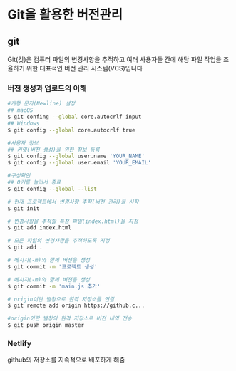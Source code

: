 # Git을 활용한 버전관리

## git

Git(깃)은 컴퓨터 파일의 변경사항을 추적하고 여러 사용자들 간에 해당 파일 작업을 조율하기 위한 대표적인 버전 관리 시스템(VCS)입니다

### 버전 생성과 업로드의 이해

```bash
#개행 문자(Newline) 설정
## macOS
$ git confing --global core.autocrlf input
## Windows
$ git config --global core.autocrlf true

#사용자 정보
## 커밋(버전 생성)을 위한 정보 등록
$ git config --global user.name 'YOUR_NAME'
$ git config --global user.email 'YOUR_EMAIL'

#구성확인
## Q키를 눌러서 종료
$ git config --global --list

# 현재 프로젝트에서 변경사항 추적(버전 관리)을 시작
$ git init

# 변경사항을 추적할 특정 파일(index.html)을 지정
$ git add index.html

# 모든 파일의 변경사항을 추적하도록 지정
$ git add .

# 메시지(-m)와 함께 버전을 생성
$ git commit -m '프로젝트 생성'

# 메시지(-m)와 함께 버전을 생성
$ git commit -m 'main.js 추가'

# origin이란 별칭으로 원격 저장소를 연결
$ git remote add origin https://github.c...

#origin이란 별칭의 원격 저장소로 버전 내역 전송
$ git push origin master

```

### Netlify

github의 저장소를 지속적으로 배포하게 해줌

